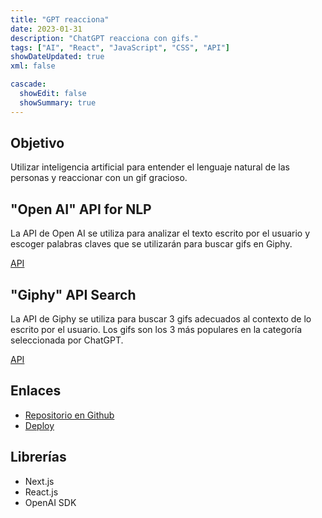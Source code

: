 ```yaml
---
title: "GPT reacciona"
date: 2023-01-31
description: "ChatGPT reacciona con gifs."
tags: ["AI", "React", "JavaScript", "CSS", "API"]
showDateUpdated: true
xml: false

cascade:
  showEdit: false
  showSummary: true
---
```


## Objetivo

Utilizar inteligencia artificial para entender el lenguaje natural de las personas y reaccionar con un gif gracioso.

## "Open AI" API for NLP

La API de Open AI se utiliza para analizar el texto escrito por el usuario y escoger palabras claves que se utilizarán para buscar gifs en Giphy.

[API](https://openai.com/api/)

## "Giphy" API Search

La API de Giphy se utiliza para buscar 3 gifs adecuados al contexto de lo escrito por el usuario. Los gifs son los 3 más populares en la categoría seleccionada por ChatGPT.

[API](https://developers.giphy.com/)

## Enlaces
- [Repositorio en Github](https://github.com/miguel1man/chatGPT-Gifs)
- [Deploy](https://gptreacciona.vercel.app/)

## Librerías 
- Next.js
- React.js
- OpenAI SDK
